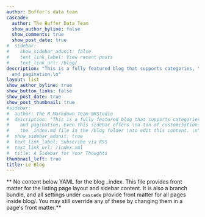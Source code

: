 ```yaml
---
author: Buffer's data team
cascade:
  author: The Buffer Data Team
  show_author_byline: false
  show_comments: true
  show_post_date: true
#  sidebar:
#    show_sidebar_adunit: false
#    text_link_label: View recent posts
#    text_link_url: /blog/
description: "This is a fully featured blog that supports categories, \ntags, series,
  and pagination.\n"
layout: list
show_author_byline: true
show_button_links: false
show_post_date: true
show_post_thumbnail: true
#sidebar:
#  author: The R Markdown Team @RStudio
#  description: "This is a fully featured blog that supports categories,\ntags, series,
#    and pagination. Even this sidebar offers \na ton of customizations.\n\nCheck out
#    the _index.md file in the /blog folder \nto edit this content. \n"
#  show_sidebar_adunit: true
#  text_link_label: Subscribe via RSS
#  text_link_url: /index.xml
#  title: A Sidebar for Your Thoughts
thumbnail_left: true
title: Le Blog
---
```


** No content below YAML for the blog _index. This file provides front matter for the listing page layout and sidebar content. It is also a branch bundle, and all settings under `cascade` provide front matter for all pages inside blog/. You may still override any of these by changing them in a page's front matter.**
